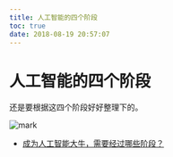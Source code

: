 ```yaml
---
title: 人工智能的四个阶段
toc: true
date: 2018-08-19 20:57:07
---
```


# 人工智能的四个阶段

还是要根据这四个阶段好好整理下的。




![mark](http://images.iterate.site/blog/image/180819/JE9Jhmk5mA.png?imageslim)



- [成为人工智能大牛，需要经过哪些阶段？](https://zhuanlan.zhihu.com/p/29595944)
